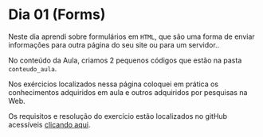 # Dia 01 (Forms)

Neste dia aprendi sobre formulários em `HTML`, que são uma forma de enviar informações para outra página do seu site ou para um servidor..

No conteúdo da Aula, criamos 2 pequenos códigos que estão na pasta `conteudo_aula`.

Nos exércicios localizados nessa página coloquei em prática os conhecimentos adquiridos em aula e outros adquiridos por pesquisas na Web.

Os requisitos e resolução do exercício estão localizados no gitHub acessíveis [clicando aqui](https://github.com/tryber/sd-031-a-exercise-travel-form/tree/guilherme-fernandes-exercise-travel-form).